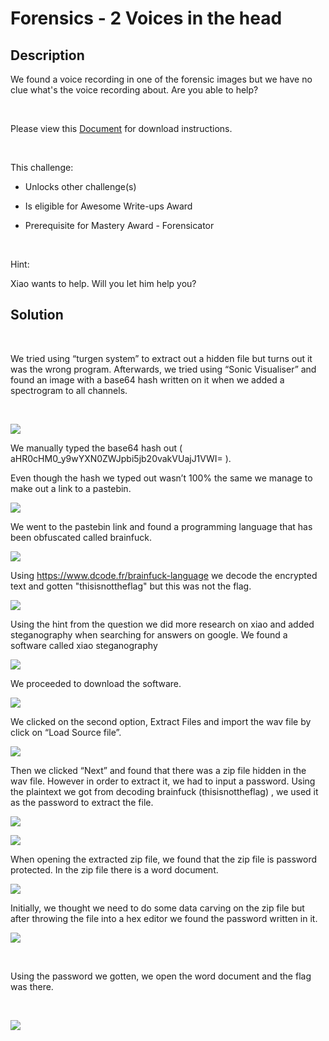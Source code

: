 ﻿
# Forensics - 2 Voices in the head

## Description

We found a voice recording in one of the forensic images but we have no clue what's the voice recording about. Are you able to help?

<br>

Please view this [Document](https://github.com/lightcoxa/STF-Writeups/blob/main/Forensics/Forensics%20-%202%20Voices%20in%20the%20head/forensics-challenge-2.wav) for download instructions.

<br>

This challenge:

- Unlocks other challenge(s)

- Is eligible for Awesome Write-ups Award

- Prerequisite for Mastery Award - Forensicator

<br>

Hint:

Xiao wants to help. Will you let him help you?

## Solution

<br>

We tried using “turgen system” to extract out a hidden file but turns out it was the wrong program. Afterwards, we tried using “Sonic Visualiser” and found an image with a base64 hash written on it when we added a spectrogram to all channels.

<br>

![](https://github.com/lightcoxa/STF-Writeups/blob/main/Forensics/Forensics%20-%202%20Voices%20in%20the%20head/Resources/Spectrogram.png?raw=true)


We manually typed the base64 hash out ( aHR0cHM0_y9wYXN0ZWJpbi5jb20vakVUajJ1VWI= ).


Even though the hash we typed out wasn’t 100% the same we manage to make out a link to a pastebin.

![](https://github.com/lightcoxa/STF-Writeups/blob/main/Forensics/Forensics%20-%202%20Voices%20in%20the%20head/Resources/Base64decode.png?raw=true)


We went to the pastebin link and found a programming language that has been obfuscated called brainfuck.


![](https://github.com/lightcoxa/STF-Writeups/blob/main/Forensics/Forensics%20-%202%20Voices%20in%20the%20head/Resources/Brainfuck.png?raw=true)


Using https://www.dcode.fr/brainfuck-language we decode the encrypted text and gotten "thisisnottheflag" but this was not the flag.


![](https://github.com/lightcoxa/STF-Writeups/blob/main/Forensics/Forensics%20-%202%20Voices%20in%20the%20head/Resources/Brainfuck2.png?raw=true)


Using the hint from the question we did more research on xiao and added steganography when searching for answers on google. We found a software called xiao steganography


![](https://github.com/lightcoxa/STF-Writeups/blob/main/Forensics/Forensics%20-%202%20Voices%20in%20the%20head/Resources/Xiao-stego.png?raw=true)


We proceeded to download the software.


![](https://github.com/lightcoxa/STF-Writeups/blob/main/Forensics/Forensics%20-%202%20Voices%20in%20the%20head/Resources/Xiao-stego1.png?raw=true)



We clicked on the second option, Extract Files and import the wav file by click on “Load Source file”.


![](https://github.com/lightcoxa/STF-Writeups/blob/main/Forensics/Forensics%20-%202%20Voices%20in%20the%20head/Resources/Xiao-stego2.png?raw=true)


Then we clicked “Next” and found that there was a zip file hidden in the wav file. However in order to extract it, we had to input a password. Using the plaintext we got from decoding brainfuck (thisisnottheflag) , we used it as the password to extract the file.


![](https://github.com/lightcoxa/STF-Writeups/blob/main/Forensics/Forensics%20-%202%20Voices%20in%20the%20head/Resources/Xiao-stego3.png?raw=true)


![](https://github.com/lightcoxa/STF-Writeups/blob/main/Forensics/Forensics%20-%202%20Voices%20in%20the%20head/Resources/Xiao-stego4.png?raw=true)

When opening the extracted zip file, we found that the zip file is password protected. In the zip file there is a word document.

![](https://github.com/lightcoxa/STF-Writeups/blob/main/Forensics/Forensics%20-%202%20Voices%20in%20the%20head/Resources/Zip+file.png?raw=true)

Initially, we thought we need to do some data carving on the zip file but after throwing the file into a hex editor we found the password written in it.

![](https://github.com/lightcoxa/STF-Writeups/blob/main/Forensics/Forensics%20-%202%20Voices%20in%20the%20head/Resources/Hex.png?raw=true)

<br>

Using the password we gotten, we open the word document and the flag was there.

<br>

![](https://github.com/lightcoxa/STF-Writeups/blob/main/Forensics/Forensics%20-%202%20Voices%20in%20the%20head/Resources/flag.png?raw=true)


